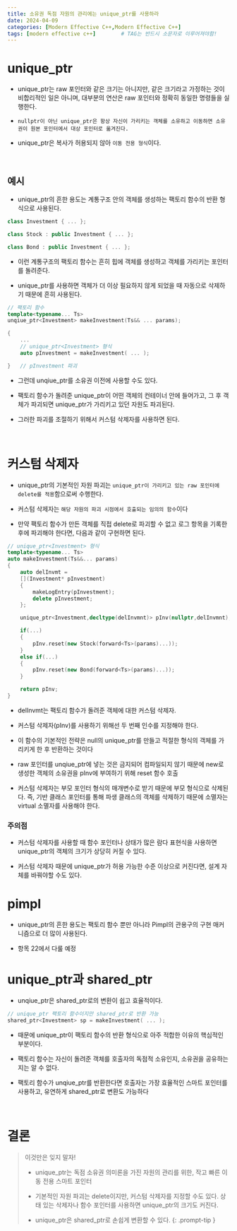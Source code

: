 ```yaml
---
title: 소유권 독점 자원의 관리에는 unique_ptr를 사용하라
date: 2024-04-09
categories: [Modern Effective C++,Modern Effective C++]
tags: [modern effective c++]		# TAG는 반드시 소문자로 이루어져야함!
---
```


# unique_ptr

* unique_ptr는 raw 포인터와 같은 크기는 아니지만, 같은 크기라고 가정하는 것이 비합리적인 일은 아니며, 대부분의 연산은 raw 포인터와 정확히 동일한 명령들을 실행한다.

* `nullptr이 아닌 unique_ptr은 항상 자신이 가리키는 객체를 소유하고 이동하면 소유권이 원본 포인터에서 대상 포인터로 옮겨진다.`

* unique_ptr은 복사가 허용되지 않아 `이동 전용 형식`이다.

<br>

## 예시 

* unique_ptr의 흔한 용도는 계통구조 안의 객체를 생성하는 팩토리 함수의 반환 형식으로 사용된다.

```c++
class Investment { ... };

class Stock : public Investment { ... };

class Bond : public Investment { ... };
```

* 이런 계통구조의 팩토리 함수는 흔히 힙에 객체를 생성하고 객체를 가리키는 포인터를 돌려준다.

* unique_ptr를 사용하면 객체가 더 이상 필요하지 않게 되었을 때 자동으로 삭제하기 때문에 흔히 사용된다.


```c++
// 팩토리 함수
template<typename... Ts>
unqiue_ptr<Investment> makeInvestment(Ts&& ... params);

{
    ...
    // unique_ptr<Investment> 형식
    auto pInvestment = makeInvestment( ... );

}   // pInvestment 파괴
```

* 그런데 unqiue_ptr를 소유권 이전에 사용할 수도 있다.

* 팩토리 함수가 돌려준 unique_ptr이 어떤 객체의 컨테이너 안에 들어가고, 그 후 객체가 파괴되면 unique_ptr가 가리키고 있던 자원도 파괴된다.

* 그러한 파괴를 조절하기 위해서 커스텀 삭제자를 사용하면 된다.

<br>

# 커스텀 삭제자

* unique_ptr의 기본적인 자원 파괴는 `unique_ptr이 가리키고 있는 raw 포인터에 delete를 적용`함으로써 수행한다.

* 커스텀 삭제자는 `해당 자원의 파괴 시점에서 호출되는 임의의 함수`이다

* 만약 팩토리 함수가 만든 객체를 직접 delete로 파괴할 수 없고 로그 항목을 기록한 후에 파괴해야 한다면, 다음과 같이 구현하면 된다.

```c++
// unique_ptr<Investment> 형식
template<typename... Ts>
auto makeInvestment(Ts&&... params)
{
    auto delInvmt = 
    [](Investment* pInvestment)
    {
        makeLogEntry(pInvestment);
        delete pInvestment;
    };

    unique_ptr<Investment,decltype(delInvmnt)> pInv(nullptr,delInvmnt);

    if(...)
    {
        pInv.reset(new Stock(forward<Ts>(params)...));
    }
    else if(...)
    {
        pInv.reset(new Bond(forward<Ts>(params)...));
    }

    return pInv;
}
```

* delInvmt는 팩토리 함수가 돌려준 객체에 대한 커스텀 삭제자.

* 커스텀 삭제자(pInv)를 사용하기 위해선 두 번째 인수를 지정해야 한다.

* 이 함수의 기본적인 전략은 null의 unique_ptr를 만들고 적절한 형식의 객체를 가리키게 한 후 반환하는 것이다

* raw 포인터를 unqiue_ptr에 넣는 것은 금지되어 컴파일되지 않기 때문에 new로 생성한 객체의 소유권을 pInv에 부여하기 위해 reset 함수 호출

* 커스텀 삭제자는 부모 포인터 형식의 매개변수로 받기 때문에 부모 형식으로 삭제된다. 즉, 기반 클래스 포인터를 통해 파생 클래스의 객체를 삭제하기 때문에 소멸자는 virtual 소멸자를 사용해야 한다.

### 주의점

* 커스텀 삭제자를 사용할 때 함수 포인터나 상태가 많은 람다 표현식을 사용하면 unique_ptr의 객체의 크기가 상당히 커질 수 있다.

* 커스텀 삭제자 때문에 unique_ptr가 허용 가능한 수준 이상으로 커진다면, 설계 자체를 바꿔야할 수도 있다.

# pimpl

* unique_ptr의 흔한 용도는 팩토리 함수 뿐만 아니라 Pimpl의 관용구의 구현 매커니즘으로 더 많이 사용된다.

* 항목 22에서 다룰 예정

# unique_ptr과 shared_ptr

* unqiue_ptr은 shared_ptr로의 변환이 쉽고 효율적이다.

```c++
// unique_ptr 팩토리 함수이지만 shared_ptr로 반환 가능
shared_ptr<Investment> sp = makeInvestment( ... );
```

* 때문에 unique_ptr이 팩토리 함수의 반환 형식으로 아주 적합한 이유의 핵심적인 부분이다.

* 팩토리 함수는 자신이 돌려준 객체를 호출자의 독점적 소유인지, 소유권을 공유하는지는 알 수 없다.

* 팩토리 함수가 unqiue_ptr를 반환한다면 호출자는 가장 효율적인 스마트 포인터를 사용하고, 유연하게 shared_ptr로 변환도 가능하다

<br>

# 결론


> 이것만은 잊지 말자!
> * unique_ptr는 독점 소유권 의미론을 가진 자원의 관리를 위한, 작고 빠른
>   이동 전용 스마트 포인터
>
> * 기본적인 자원 파괴는 delete이지만, 커스텀 삭제자를 지정할 수도 있다.
>   상태 있는 삭제자나 함수 포인터를 사용하면 unique_ptr의 크기도 커진다.
>
> * unique_ptr은 shared_ptr로 손쉽게 변환할 수 있다.
> {: .prompt-tip }

